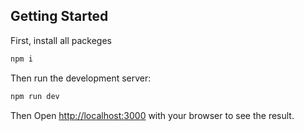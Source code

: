 ## Getting Started

First, install all packeges 

```bash
npm i 
```

Then run the development server:

```bash
npm run dev
```
Then Open [http://localhost:3000](http://localhost:3000) with your browser to see the result.



